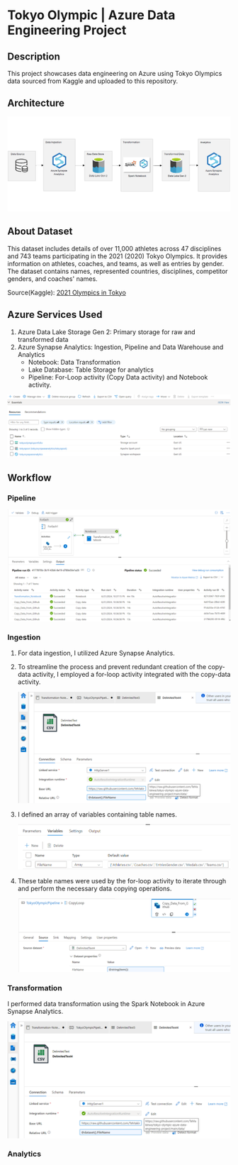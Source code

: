# Tokyo Olympic | Azure Data Engineering Project

## Description
This project showcases data engineering on Azure using Tokyo Olympics data sourced from Kaggle and uploaded to this repository.

## Architecture
<img src="images/architecture.png">

## About Dataset
This dataset includes details of over 11,000 athletes across 47 disciplines and 743 teams participating in the 2021 (2020) Tokyo Olympics. It provides information on athletes, coaches, and teams, as well as entries by gender. The dataset contains names, represented countries, disciplines, competitor genders, and coaches' names.

Source(Kaggle): [2021 Olympics in Tokyo](https://www.kaggle.com/datasets/arjunprasadsarkhel/2021-olympics-in-tokyo)

## Azure Services Used
1. Azure Data Lake Storage Gen 2: Primary storage for raw and transformed data
2. Azure Synapse Analytics: Ingestion, Pipeline and Data Warehouse and Analytics
   - Notebook: Data Transformation
   - Lake Database: Table Storage for analytics
   - Pipeline: For-Loop activity (Copy Data activity) and Notebook activity.
<img src="images/resources.png">

## Workflow
### Pipeline
<img src="images/pipeline/forloop and notebook pipeline.png">

### Ingestion
1. For data ingestion, I utilized Azure Synapse Analytics.
2. To streamline the process and prevent redundant creation of the copy-data activity, I employed a for-loop activity integrated with the copy-data activity.

   <img src="images/pipeline/Source_settings_for_copy_activity.png">
   
3. I defined an array of variables containing table names.
   
   <img src="images/pipeline/array_variables_for_loop.png">
   
4. These table names were used by the for-loop activity to iterate through and perform the necessary data copying operations.
   
   <img src="images/pipeline/copy_activity_dashboard_(source).png">

### Transformation
I performed data transformation using the Spark Notebook in Azure Synapse Analytics.

<img src="images/pipeline/Source_settings_for_copy_activity.png">

### Analytics




